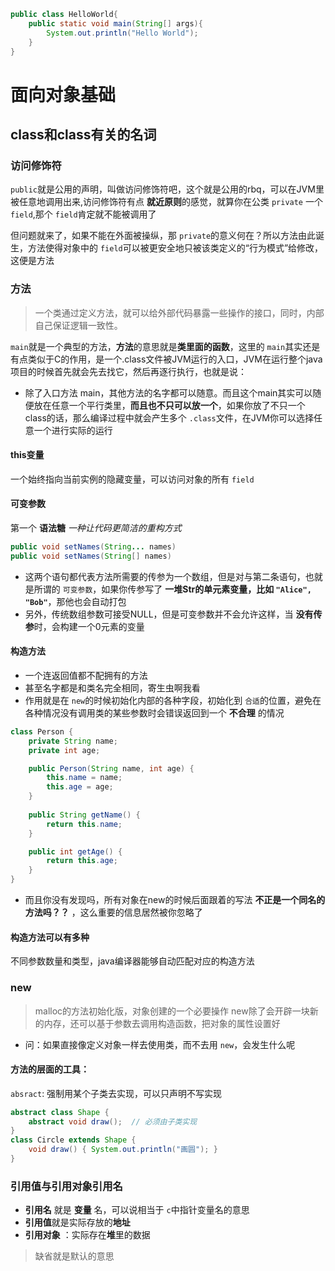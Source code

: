 ```java
public class HelloWorld{
    public static void main(String[] args){
        System.out.println("Hello World");
    }
}
```

# 面向对象基础

## class和class有关的名词

### 访问修饰符

`public`就是公用的声明，叫做访问修饰符吧，这个就是公用的rbq，可以在JVM里被任意地调用出来,访问修饰符有点 **就近原则**的感觉，就算你在公类 `private` 一个 `field`,那个 `field`肯定就不能被调用了

但问题就来了，如果不能在外面被操纵，那 `private`的意义何在？所以方法由此诞生，方法使得对象中的 `field`可以被更安全地只被该类定义的“行为模式”给修改，这便是方法

### 方法

> 一个类通过定义方法，就可以给外部代码暴露一些操作的接口，同时，内部自己保证逻辑一致性。

`main`就是一个典型的方法，**方法**的意思就是**类里面的函数**，这里的 `main`其实还是有点类似于C的作用，是一个.class文件被JVM运行的入口，JVM在运行整个java项目的时候首先就会先去找它，然后再逐行执行，也就是说：

- 除了入口方法 main，其他方法的名字都可以随意。而且这个main其实可以随便放在任意一个平行类里，**而且也不只可以放一个**，如果你放了不只一个class的话，那么编译过程中就会产生多个 `.class`文件，在JVM你可以选择任意一个进行实际的运行

#### this变量

一个始终指向当前实例的隐藏变量，可以访问对象的所有 `field`

#### 可变参数

第一个 **语法糖** *一种让代码更简洁的重构方式*

```java
public void setNames(String... names)
public void setNames(String[] names)
```

- 这两个语句都代表方法所需要的传参为一个数组，但是对与第二条语句，也就是所谓的 `可变参数`，如果你传参写了 **一堆Str的单元素变量，比如 `"Alice", "Bob"`**，那他也会自动打包
- 另外，传统数组参数可接受NULL，但是可变参数并不会允许这样，当 **没有传参**时，会构建一个0元素的变量

#### 构造方法

- 一个连返回值都不配拥有的方法
- 甚至名字都是和类名完全相同，寄生虫啊我看
- 作用就是在 `new`的时候初始化内部的各种字段，初始化到 `合适`的位置，避免在各种情况没有调用类的某些参数时会错误返回到一个 **不合理** 的情况

```java
class Person {
    private String name;
    private int age;

    public Person(String name, int age) {
        this.name = name;
        this.age = age;
    }
  
    public String getName() {
        return this.name;
    }

    public int getAge() {
        return this.age;
    }
}
```

- 而且你没有发现吗，所有对象在new的时候后面跟着的写法 **不正是一个同名的方法吗？？** ，这么重要的信息居然被你忽略了
#### 构造方法可以有多种
不同参数数量和类型，java编译器能够自动匹配对应的构造方法

### new

> malloc的方法初始化版，对象创建的一个必要操作
> new除了会开辟一块新的内存，还可以基于参数去调用构造函数，把对象的属性设置好

- 问：如果直接像定义对象一样去使用类，而不去用 `new`，会发生什么呢

#### 方法的层面的工具：

`absract`: 强制用某个子类去实现，可以只声明不写实现

```java
abstract class Shape {
    abstract void draw();  // 必须由子类实现
}
class Circle extends Shape {
    void draw() { System.out.println("画圆"); }
}
```

### 引用值与引用对象引用名

- **引用名** 就是 **变量** 名，可以说相当于 `c`中指针变量名的意思
- **引用值**就是实际存放的**地址**
- **引用对象** ：实际存在**堆**里的数据

> 缺省就是默认的意思
